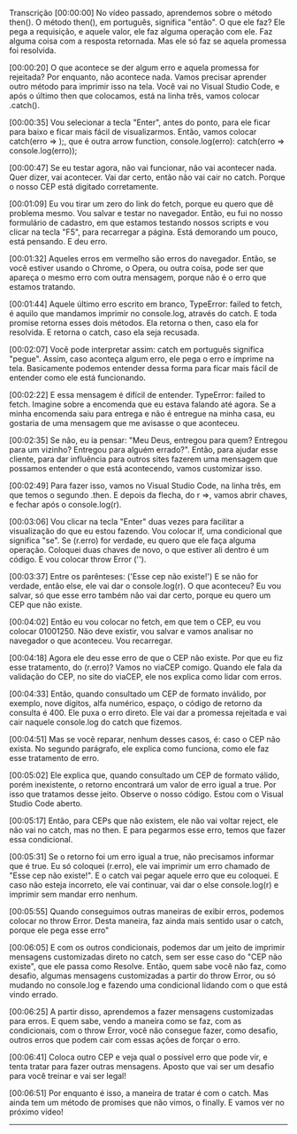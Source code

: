 Transcrição
[00:00:00] No vídeo passado, aprendemos sobre o método then(). O método then(), em português, significa "então". O que ele faz? Ele pega a requisição, e aquele valor, ele faz alguma operação com ele. Faz alguma coisa com a resposta retornada. Mas ele só faz se aquela promessa foi resolvida.

[00:00:20] O que acontece se der algum erro e aquela promessa for rejeitada? Por enquanto, não acontece nada. Vamos precisar aprender outro método para imprimir isso na tela. Você vai no Visual Studio Code, e após o último then que colocamos, está na linha três, vamos colocar .catch().

[00:00:35] Vou selecionar a tecla "Enter", antes do ponto, para ele ficar para baixo e ficar mais fácil de visualizarmos. Então, vamos colocar catch(erro => );, que é outra arrow function, console.log(erro): catch(erro => console.log(erro));

[00:00:47] Se eu testar agora, não vai funcionar, não vai acontecer nada. Quer dizer, vai acontecer. Vai dar certo, então não vai cair no catch. Porque o nosso CEP está digitado corretamente.

[00:01:09] Eu vou tirar um zero do link do fetch, porque eu quero que dê problema mesmo. Vou salvar e testar no navegador. Então, eu fui no nosso formulário de cadastro, em que estamos testando nossos scripts e vou clicar na tecla "F5", para recarregar a página. Está demorando um pouco, está pensando. E deu erro.

[00:01:32] Aqueles erros em vermelho são erros do navegador. Então, se você estiver usando o Chrome, o Opera, ou outra coisa, pode ser que apareça o mesmo erro com outra mensagem, porque não é o erro que estamos tratando.

[00:01:44] Aquele último erro escrito em branco, TypeError: failed to fetch, é aquilo que mandamos imprimir no console.log, através do catch. E toda promise retorna esses dois métodos. Ela retorna o then, caso ela for resolvida. E retorna o catch, caso ela seja recusada.

[00:02:07] Você pode interpretar assim: catch em português significa "pegue". Assim, caso aconteça algum erro, ele pega o erro e imprime na tela. Basicamente podemos entender dessa forma para ficar mais fácil de entender como ele está funcionando.

[00:02:22] E essa mensagem é difícil de entender. TypeError: failed to fetch. Imagine sobre a encomenda que eu estava falando até agora. Se a minha encomenda saiu para entrega e não é entregue na minha casa, eu gostaria de uma mensagem que me avisasse o que aconteceu.

[00:02:35] Se não, eu ia pensar: "Meu Deus, entregou para quem? Entregou para um vizinho? Entregou para alguém errado?". Então, para ajudar esse cliente, para dar influência para outros sites fazerem uma mensagem que possamos entender o que está acontecendo, vamos customizar isso.

[00:02:49] Para fazer isso, vamos no Visual Studio Code, na linha três, em que temos o segundo .then. E depois da flecha, do r =>, vamos abrir chaves, e fechar após o console.log(r).

[00:03:06] Vou clicar na tecla "Enter" duas vezes para facilitar a visualização do que eu estou fazendo. Vou colocar if, uma condicional que significa "se". Se (r.erro) for verdade, eu quero que ele faça alguma operação. Coloquei duas chaves de novo, o que estiver ali dentro é um código. E vou colocar throw Error ('').

[00:03:37] Entre os parênteses: ('Esse cep não existe!') E se não for verdade, então else, ele vai dar o console.log(r). O que aconteceu? Eu vou salvar, só que esse erro também não vai dar certo, porque eu quero um CEP que não existe.

[00:04:02] Então eu vou colocar no fetch, em que tem o CEP, eu vou colocar 01001250. Não deve existir, vou salvar e vamos analisar no navegador o que aconteceu. Vou recarregar.

[00:04:18] Agora ele deu esse erro de que o CEP não existe. Por que eu fiz esse tratamento, do (r.erro)? Vamos no viaCEP comigo. Quando ele fala da validação do CEP, no site do viaCEP, ele nos explica como lidar com erros.

[00:04:33] Então, quando consultado um CEP de formato inválido, por exemplo, nove dígitos, alfa numérico, espaço, o código de retorno da consulta é 400. Ele puxa o erro direto. Ele vai dar a promessa rejeitada e vai cair naquele console.log do catch que fizemos.

[00:04:51] Mas se você reparar, nenhum desses casos, é: caso o CEP não exista. No segundo parágrafo, ele explica como funciona, como ele faz esse tratamento de erro.

[00:05:02] Ele explica que, quando consultado um CEP de formato válido, porém inexistente, o retorno encontrará um valor de erro igual a true. Por isso que tratamos desse jeito. Observe o nosso código. Estou com o Visual Studio Code aberto.

[00:05:17] Então, para CEPs que não existem, ele não vai voltar reject, ele não vai no catch, mas no then. E para pegarmos esse erro, temos que fazer essa condicional.

[00:05:31] Se o retorno foi um erro igual a true, não precisamos informar que é true. Eu só coloquei (r.erro), ele vai imprimir um erro chamado de "Esse cep não existe!". E o catch vai pegar aquele erro que eu coloquei. E caso não esteja incorreto, ele vai continuar, vai dar o else console.log(r) e imprimir sem mandar erro nenhum.

[00:05:55] Quando conseguimos outras maneiras de exibir erros, podemos colocar no throw Error. Desta maneira, faz ainda mais sentido usar o catch, porque ele pega esse erro"

[00:06:05] E com os outros condicionais, podemos dar um jeito de imprimir mensagens customizadas direto no catch, sem ser esse caso do "CEP não existe", que ele passa como Resolve. Então, quem sabe você não faz, como desafio, algumas mensagens customizadas a partir do throw Error, ou só mudando no console.log e fazendo uma condicional lidando com o que está vindo errado.

[00:06:25] A partir disso, aprendemos a fazer mensagens customizadas para erros. E quem sabe, vendo a maneira como se faz, com as condicionais, com o throw Error, você não consegue fazer, como desafio, outros erros que podem cair com essas ações de forçar o erro.

[00:06:41] Coloca outro CEP e veja qual o possível erro que pode vir, e tenta tratar para fazer outras mensagens. Aposto que vai ser um desafio para você treinar e vai ser legal!

[00:06:51] Por enquanto é isso, a maneira de tratar é com o catch. Mas ainda tem um método de promises que não vimos, o finally. E vamos ver no próximo vídeo!
___